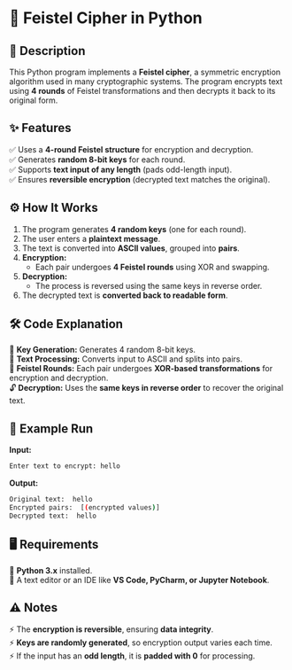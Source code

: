 # 🔐 Feistel Cipher in Python  

## 📜 Description  
This Python program implements a **Feistel cipher**, a symmetric encryption algorithm used in many cryptographic systems. The program encrypts text using **4 rounds** of Feistel transformations and then decrypts it back to its original form.  

## ✨ Features  
✅ Uses a **4-round Feistel structure** for encryption and decryption.  
✅ Generates **random 8-bit keys** for each round.  
✅ Supports **text input of any length** (pads odd-length input).  
✅ Ensures **reversible encryption** (decrypted text matches the original).  

## ⚙️ How It Works  
1. The program generates **4 random keys** (one for each round).  
2. The user enters a **plaintext message**.  
3. The text is converted into **ASCII values**, grouped into **pairs**.  
4. **Encryption:**  
   - Each pair undergoes **4 Feistel rounds** using XOR and swapping.  
5. **Decryption:**  
   - The process is reversed using the same keys in reverse order.  
6. The decrypted text is **converted back to readable form**.  

## 🛠 Code Explanation  
🔑 **Key Generation:** Generates 4 random 8-bit keys.  
📜 **Text Processing:** Converts input to ASCII and splits into pairs.  
🔄 **Feistel Rounds:** Each pair undergoes **XOR-based transformations** for encryption and decryption.  
🔓 **Decryption:** Uses the **same keys in reverse order** to recover the original text.  

## 🎯 Example Run  
**Input:**  
```bash
Enter text to encrypt: hello
```
**Output:**  
```bash
Original text:  hello
Encrypted pairs:  [(encrypted values)]
Decrypted text:  hello
```

## 🖥 Requirements  
🐍 **Python 3.x** installed.  
📝 A text editor or an IDE like **VS Code, PyCharm, or Jupyter Notebook**.  

## ⚠️ Notes  
⚡ The **encryption is reversible**, ensuring **data integrity**.  
⚡ **Keys are randomly generated**, so encryption output varies each time.  
⚡ If the input has an **odd length**, it is **padded with 0** for processing.  
